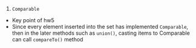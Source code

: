 1. `Comparable`
  - Key point of hw5
  - Since every element inserted into the set has implemented `Comparable`, then in the later methods such as `union()`, casting items to Comparable can call `compareTo()` method
